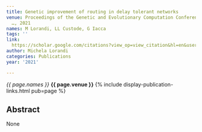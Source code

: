 ```yaml
---
title: Genetic improvement of routing in delay tolerant networks
venue: Proceedings of the Genetic and Evolutionary Computation Conference Companion
  …, 2021
names: M Lorandi, LL Custode, G Iacca
tags: ''
link: 
  https://scholar.google.com/citations?view_op=view_citation&hl=en&user=USpEfyQAAAAJ&pagesize=5&sortby=pubdate&citation_for_view=USpEfyQAAAAJ:u5HHmVD_uO8C
author: Michela Lorandi
categories: Publications
year: '2021'

---
```


*{{ page.names }}*
**{{ page.venue }}**
{% include display-publication-links.html pub=page %}
## Abstract

None
